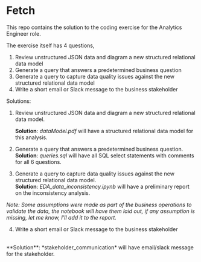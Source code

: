 # Fetch

This repo contains the solution to the coding exercise for the Analytics Engineer role.

The exercise itself has 4 questions,
1. Review unstructured JSON data and diagram a new structured relational data model
2. Generate a query that answers a predetermined business question
3. Generate a query to capture data quality issues against the new structured relational data model
4. Write a short email or Slack message to the business stakeholder

Solutions:
1. Review unstructured JSON data and diagram a new structured relational data model.
   <br>

    **Solution**: *dataModel.pdf* will have a structured relational data model for this analysis.


2. Generate a query that answers a predetermined business question.
   <br>
   **Solution**: *queries.sql* will have all SQL select statements with comments for all 6 questions.

3. Generate a query to capture data quality issues against the new structured relational data model.
   <br>
**Solution**: *EDA_data_inconsistency.ipynb* will have a preliminary report on the inconsistency analysis.

*Note: Some assumptions were made as part of the business operations to validate the data, the notebook will have them laid out, if any assumption is missing, let me know, I'll add it to the report.*

4. Write a short email or Slack message to the business stakeholder
<br>
**Solution**: *stakeholder_communication* will have email/slack message for the stakeholder.


   
